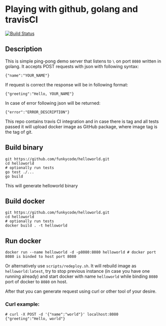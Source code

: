 # Playing with github, golang and travisCI

[![Build Status](https://travis-ci.org/funkycode/helloworld.svg?branch=master)](https://travis-ci.org/funkycode/helloworld)

## Description

This is simple ping-pong demo server that listens to `\` on port `8080` written in golang.
It accepts POST requests with json with following syntax:
```
{"name":"YOUR_NAME"}
```
If request is correct the response will be in following format:
```
{"greeting":"Hello, YOUR_NAME"}
```
In case of error following json will be returned:
```
{"error":"ERROR_DESCRIPTION"}
```
This repo contains travis CI integration and in case there is tag and all tests passed it will upload docker image as GitHub package, where image tag is the tag of git.

## Build binary
```
git https://github.com/funkycode/helloworld.git
cd helloworld
# optionally run tests
go test ./...
go build 
```
This will generate helloworld binary

## Build docker
```
git https://github.com/funkycode/helloworld.git
cd helloworld
# optionally run tests
docker build . -t helloworld
```
## Run docker
```
docker run --name helloworld -d -p8080:8080 helloworld # docker port 8080 is binded to host port 8080
```
Or alternatively use `scripts/redeploy.sh`. It will rebuild image as `helloworld:latest`, try to stop previous instance (in case you have one running already) and start docker with name `helloworld` while binding `8080` port of docker to `8080` on host.

After that you can generate request using curl or other tool of your desire.
### Curl example:
```
# curl -X POST -d '{"name":"world"}' localhost:8080
{"greeting":"Hello, world"}
```